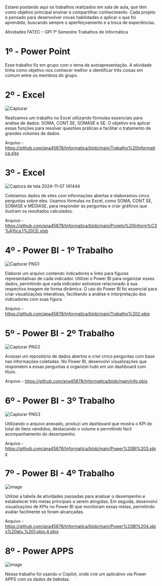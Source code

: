 Estarei postando aqui os trabalhos realizados em sala de aula, que têm como objetivo principal ensinar e compartilhar conhecimento. Cada projeto é pensado para desenvolver novas habilidades e aplicar o que foi aprendido, buscando sempre o aperfeiçoamento e a troca de experiências.


Atividades FATEC – GPI 1º Semestre
Trabalhos de Informática

# 1º - Power Point #

Esse trabalho fiz em grupo com o tema de autoapresentação. A atividade tinha como objetivo nos conhecer melhor e identificar três coisas em comum entre os membros do grupo. 


# 2º - Excel #

![Capturar](https://github.com/user-attachments/assets/dace9189-d599-4696-8234-3f3d808df567)

Realizamos um trabalho no Excel utilizando fórmulas essenciais para análise de dados: SOMA, CONT.SE, SOMASE e SE. O objetivo era aplicar essas funções para resolver questões práticas e facilitar o tratamento de grandes volumes de dados.

Arquivo - https://github.com/ana45678/Informatica/blob/main/Trabalho%20Informatica.xlsx

# 3º - Excel #

![Captura de tela 2024-11-07 141444](https://github.com/user-attachments/assets/defe534d-8ba5-4c8d-b5e4-b871bda0cf30)

Coletamos dados de sites com informações abertas e elaboramos cinco perguntas sobre eles. Usamos fórmulas no Excel, como SOMA, CONT.SE, SOMASE e MÉDIASE, para responder às perguntas e criar gráficos que ilustram os resultados calculados.

Arquivo - https://github.com/ana45678/Informatica/blob/main/Projeto%20Inform%C3%A1tica.1%20(3).xlsb

# 4º - Power BI - 1º Trabalho #

![Capturar PNG1](https://github.com/user-attachments/assets/2e64979d-14c1-4eb0-94c3-6106983e49d3)

Elaborei um arquivo contendo indicadores e links para figuras representativas de cada indicador. Utilizei o Power BI para organizar esses dados, permitindo que cada indicador estivesse relacionado à sua respectiva imagem de forma dinâmica. O uso do Power BI foi essencial para criar visualizações interativas, facilitando a análise e interpretação dos indicadores com suas figura.

Arquivo - https://github.com/ana45678/Informatica/blob/main/Trabalho%202.pbix


# 5º - Power BI - 2º Trabalho #

![Capturar PNG2](https://github.com/user-attachments/assets/d5f1f53c-0f20-4ce4-aefe-1549b4945124)

Acessei um repositório de dados abertos e criei cinco perguntas com base nas informações coletadas. No Power BI, desenvolvi visualizações que respondem a essas perguntas e organizei tudo em um dashboard com título.

Arquivo - https://github.com/ana45678/Informatica/blob/main/info.pbix


# 6º - Power BI - 3º Trabalho #

![Capturar PNG3](https://github.com/user-attachments/assets/f0817291-4cad-4a03-a653-870dec7fffbf)

Utilizando o arquivo anexado, produzi um dashboard que mostra o KPI do total de itens vendidos, destacando o volume e permitindo fácil acompanhamento do desempenho.

Arquivo - https://github.com/ana45678/Informatica/blob/main/Power%20BI%203.pbix


# 7º - Power BI - 4º Trabalho #

![image](https://github.com/user-attachments/assets/1b7272aa-76e0-4611-9694-5a3d0db4fd82)

Utilizei a tabela de atividades passadas para analisar o desempenho e estabelecer três metas principais a serem atingidas. Em seguida, desenvolvi visualizações de KPIs no Power BI que monitoram essas metas, permitindo avaliar facilmente se foram alcançadas.

Arquivo - https://github.com/ana45678/Informatica/blob/main/Power%20BI%204.pbix%20atu.%201.pbix.4.pbix

# 8º - Power APPS #

![image](https://github.com/user-attachments/assets/d086bd0d-3b6f-44a0-9276-3f6306a06462)

Nesse trabalho foi usando o Copilot, onde crie um aplicativo via Power APPS com os dados de bebidas.

